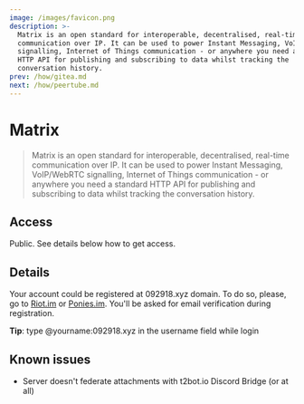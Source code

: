 ```yaml
---
image: /images/favicon.png
description: >-
  Matrix is an open standard for interoperable, decentralised, real-time
  communication over IP. It can be used to power Instant Messaging, VoIP/WebRTC
  signalling, Internet of Things communication - or anywhere you need a standard
  HTTP API for publishing and subscribing to data whilst tracking the
  conversation history.
prev: /how/gitea.md
next: /how/peertube.md
---
```


# Matrix

> Matrix is an open standard for interoperable, decentralised, real-time communication over IP. It can be used to power Instant Messaging, VoIP/WebRTC signalling, Internet of Things communication - or anywhere you need a standard HTTP API for publishing and subscribing to data whilst tracking the conversation history.

## Access

Public. See details below how to get access.

## Details

Your account could be registered at 092918.xyz domain. To do so, please, go to [Riot.im](https://riot.im/develop) or [Ponies.im](https://ponies.im/_matrix/client/develop). You'll be asked for email verification during registration.

**Tip**: type @yourname:092918.xyz in the username field while login

## Known issues

- Server doesn't federate attachments with t2bot.io Discord Bridge (or at all)
